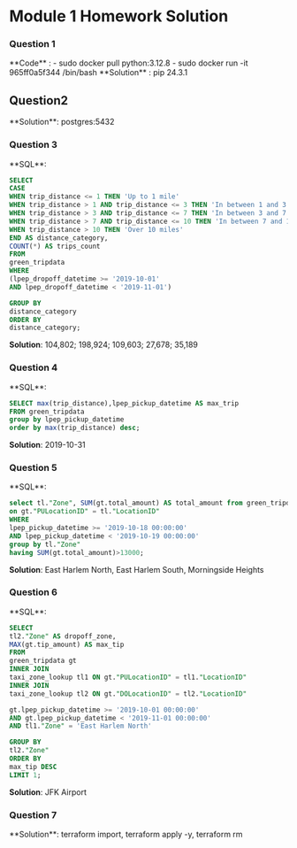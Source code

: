 <h1>Module 1 Homework Solution</h1>

<h3> Question 1 </h3>
<p> **Code** : 
- sudo docker pull python:3.12.8
- sudo docker run -it 965ff0a5f344 /bin/bash
**Solution** : 
pip 24.3.1
</p>
<h2>Question2</h2>
<p>
**Solution**:
postgres:5432
</p>
<h3>Question 3</h3>
<p>
**SQL**:

```sql
SELECT
CASE
WHEN trip_distance <= 1 THEN 'Up to 1 mile'
WHEN trip_distance > 1 AND trip_distance <= 3 THEN 'In between 1 and 3 miles'
WHEN trip_distance > 3 AND trip_distance <= 7 THEN 'In between 3 and 7 miles'
WHEN trip_distance > 7 AND trip_distance <= 10 THEN 'In between 7 and 10 miles'
WHEN trip_distance > 10 THEN 'Over 10 miles'
END AS distance_category,
COUNT(*) AS trips_count
FROM
green_tripdata
WHERE
(lpep_dropoff_datetime >= '2019-10-01'  
AND lpep_dropoff_datetime < '2019-11-01')

GROUP BY
distance_category  
ORDER BY
distance_category;
```

**Solution**:
104,802; 198,924; 109,603; 27,678; 35,189
</p>

<h3> Question 4 </h3>
<p>
**SQL**:

```sql
SELECT max(trip_distance),lpep_pickup_datetime AS max_trip
FROM green_tripdata
group by lpep_pickup_datetime
order by max(trip_distance) desc;
```

**Solution**:
2019-10-31
</p>

<h3>Question 5 </h3>
<p>
**SQL**:

```sql
select tl."Zone", SUM(gt.total_amount) AS total_amount from green_tripdata gt inner join taxi_zone_lookup tl
on gt."PULocationID" = tl."LocationID"
WHERE
lpep_pickup_datetime >= '2019-10-18 00:00:00'
AND lpep_pickup_datetime < '2019-10-19 00:00:00'
group by tl."Zone"
having SUM(gt.total_amount)>13000;
```

**Solution**:
East Harlem North, East Harlem South, Morningside Heights
</p>

<h3> Question 6 </h3>
<p>
**SQL**:

```sql
SELECT
tl2."Zone" AS dropoff_zone,
MAX(gt.tip_amount) AS max_tip
FROM
green_tripdata gt
INNER JOIN
taxi_zone_lookup tl1 ON gt."PULocationID" = tl1."LocationID"
INNER JOIN
taxi_zone_lookup tl2 ON gt."DOLocationID" = tl2."LocationID"

gt.lpep_pickup_datetime >= '2019-10-01 00:00:00'
AND gt.lpep_pickup_datetime < '2019-11-01 00:00:00'
AND tl1."Zone" = 'East Harlem North'

GROUP BY
tl2."Zone"
ORDER BY
max_tip DESC
LIMIT 1;
```

**Solution**:
JFK Airport
</p>

<h3> Question 7 </h3>
<p>
**Solution**:
terraform import, terraform apply -y, terraform rm
</p>